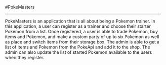 #PokeMasters
<hr>
PokeMasters is an application that is all about being a Pokemon trainer. In this application, a user can register as a trainer and choose their starter Pokemon from a list. Once registered, a user is able to trade Pokemon, buy items and Pokemon, and make a custom party of up to six Pokemon as well as place and switch items from their storage box. The admin is able to get a list of items and Pokemon from the PokeApi and add it to the shop. The admin can also update the list of started Pokemon available to the users when they register.